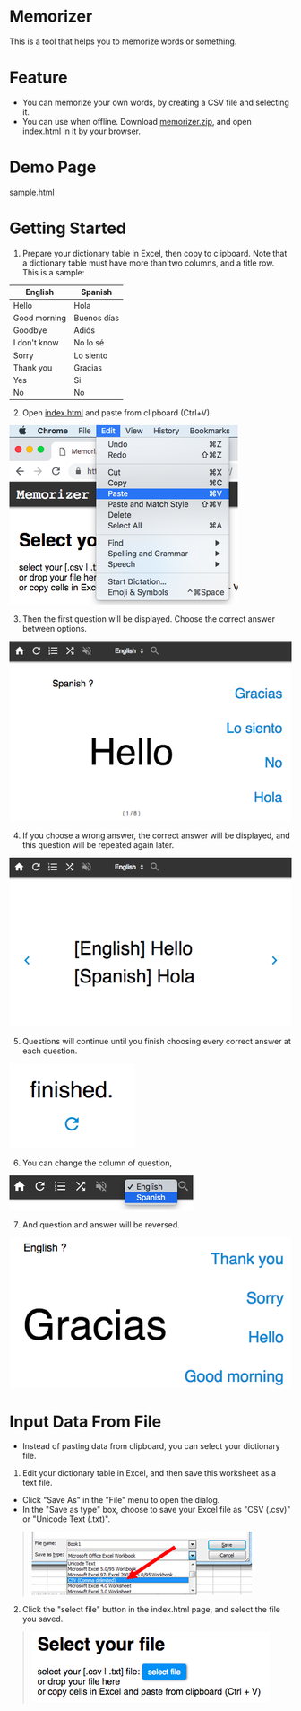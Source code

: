 # Memorizer
This is a tool that helps you to memorize words or something.

# Feature

* You can memorize your own words, by creating a CSV file and selecting it.
* You can use when offline. Download <a href="memorizer.zip" download="memorizer.zip">memorizer.zip</a>, and open index.html in it by your browser.

# Demo Page

<a target="_blank" href="https://mochihashi.github.io/memorizer/sample.html">sample.html</a>

# Getting Started

1. Prepare your dictionary table in Excel, then copy to clipboard. Note that a dictionary table must have more than two columns, and a title row. This is a sample:

| English | Spanish |
| ---- | ---- |
| Hello | Hola |
| Good morning | Buenos días |
| Goodbye | Adiós |
| I don't know | No lo sé |
| Sorry | Lo siento |
| Thank you | Gracias |
| Yes | Si |
| No | No |

2. Open <a target="_blank" href="https://mochihashi.github.io/memorizer/">index.html</a> and paste from clipboard (Ctrl+V).
<img src="https://raw.githubusercontent.com/mochihashi/memorizer/master/images/paste.png">

3. Then the first question will be displayed. Choose the correct answer between options.
<img src="https://raw.githubusercontent.com/mochihashi/memorizer/master/images/question.png">

4. If you choose a wrong answer, the correct answer will be displayed, and this question will be repeated again later.
<img src="https://raw.githubusercontent.com/mochihashi/memorizer/master/images/answer.png">

5. Questions will continue until you finish choosing every correct answer at each question.
<img src="https://raw.githubusercontent.com/mochihashi/memorizer/master/images/finished.png">

6. You can change the column of question,
<img src="https://raw.githubusercontent.com/mochihashi/memorizer/master/images/reverse.png">

7. And question and answer will be reversed.
<img src="https://raw.githubusercontent.com/mochihashi/memorizer/master/images/question2.png">

# Input Data From File

* Instead of pasting data from clipboard, you can select your dictionary file.

1. Edit your dictionary table in Excel, and then save this worksheet as a text file.
  * Click "Save As" in the "File" menu to open the dialog.
  * In the "Save as type" box, choose to save your Excel file as "CSV (.csv)" or "Unicode Text (.txt)".
> <img src="https://raw.githubusercontent.com/mochihashi/memorizer/master/images/save-as-csv.png">

2. Click the "select file" button in the index.html page, and select the file you saved.
> <img src="https://raw.githubusercontent.com/mochihashi/memorizer/master/images/select-file.png">

